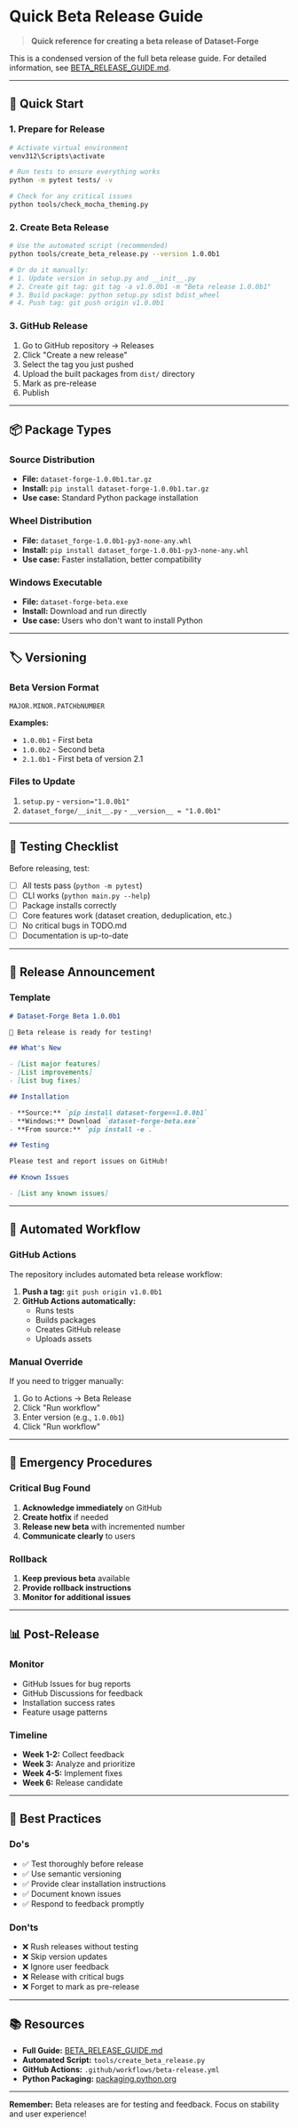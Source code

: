 # Quick Beta Release Guide

> **Quick reference for creating a beta release of Dataset-Forge**

This is a condensed version of the full beta release guide. For detailed information, see [BETA_RELEASE_GUIDE.md](BETA_RELEASE_GUIDE.md).

---

## 🚀 Quick Start

### 1. Prepare for Release

```bash
# Activate virtual environment
venv312\Scripts\activate

# Run tests to ensure everything works
python -m pytest tests/ -v

# Check for any critical issues
python tools/check_mocha_theming.py
```

### 2. Create Beta Release

```bash
# Use the automated script (recommended)
python tools/create_beta_release.py --version 1.0.0b1

# Or do it manually:
# 1. Update version in setup.py and __init__.py
# 2. Create git tag: git tag -a v1.0.0b1 -m "Beta release 1.0.0b1"
# 3. Build package: python setup.py sdist bdist_wheel
# 4. Push tag: git push origin v1.0.0b1
```

### 3. GitHub Release

1. Go to GitHub repository → Releases
2. Click "Create a new release"
3. Select the tag you just pushed
4. Upload the built packages from `dist/` directory
5. Mark as pre-release
6. Publish

---

## 📦 Package Types

### Source Distribution

- **File:** `dataset-forge-1.0.0b1.tar.gz`
- **Install:** `pip install dataset-forge-1.0.0b1.tar.gz`
- **Use case:** Standard Python package installation

### Wheel Distribution

- **File:** `dataset_forge-1.0.0b1-py3-none-any.whl`
- **Install:** `pip install dataset_forge-1.0.0b1-py3-none-any.whl`
- **Use case:** Faster installation, better compatibility

### Windows Executable

- **File:** `dataset-forge-beta.exe`
- **Install:** Download and run directly
- **Use case:** Users who don't want to install Python

---

## 🏷️ Versioning

### Beta Version Format

```
MAJOR.MINOR.PATCHbNUMBER
```

**Examples:**

- `1.0.0b1` - First beta
- `1.0.0b2` - Second beta
- `2.1.0b1` - First beta of version 2.1

### Files to Update

1. `setup.py` - `version="1.0.0b1"`
2. `dataset_forge/__init__.py` - `__version__ = "1.0.0b1"`

---

## 🧪 Testing Checklist

Before releasing, test:

- [ ] All tests pass (`python -m pytest`)
- [ ] CLI works (`python main.py --help`)
- [ ] Package installs correctly
- [ ] Core features work (dataset creation, deduplication, etc.)
- [ ] No critical bugs in TODO.md
- [ ] Documentation is up-to-date

---

## 📢 Release Announcement

### Template

```markdown
# Dataset-Forge Beta 1.0.0b1

🎉 Beta release is ready for testing!

## What's New

- [List major features]
- [List improvements]
- [List bug fixes]

## Installation

- **Source:** `pip install dataset-forge==1.0.0b1`
- **Windows:** Download `dataset-forge-beta.exe`
- **From source:** `pip install -e .`

## Testing

Please test and report issues on GitHub!

## Known Issues

- [List any known issues]
```

---

## 🔧 Automated Workflow

### GitHub Actions

The repository includes automated beta release workflow:

1. **Push a tag:** `git push origin v1.0.0b1`
2. **GitHub Actions automatically:**
   - Runs tests
   - Builds packages
   - Creates GitHub release
   - Uploads assets

### Manual Override

If you need to trigger manually:

1. Go to Actions → Beta Release
2. Click "Run workflow"
3. Enter version (e.g., `1.0.0b1`)
4. Click "Run workflow"

---

## 🚨 Emergency Procedures

### Critical Bug Found

1. **Acknowledge immediately** on GitHub
2. **Create hotfix** if needed
3. **Release new beta** with incremented number
4. **Communicate clearly** to users

### Rollback

1. **Keep previous beta** available
2. **Provide rollback instructions**
3. **Monitor for additional issues**

---

## 📊 Post-Release

### Monitor

- GitHub Issues for bug reports
- GitHub Discussions for feedback
- Installation success rates
- Feature usage patterns

### Timeline

- **Week 1-2:** Collect feedback
- **Week 3:** Analyze and prioritize
- **Week 4-5:** Implement fixes
- **Week 6:** Release candidate

---

## 🎯 Best Practices

### Do's

- ✅ Test thoroughly before release
- ✅ Use semantic versioning
- ✅ Provide clear installation instructions
- ✅ Document known issues
- ✅ Respond to feedback promptly

### Don'ts

- ❌ Rush releases without testing
- ❌ Skip version updates
- ❌ Ignore user feedback
- ❌ Release with critical bugs
- ❌ Forget to mark as pre-release

---

## 📚 Resources

- **Full Guide:** [BETA_RELEASE_GUIDE.md](BETA_RELEASE_GUIDE.md)
- **Automated Script:** `tools/create_beta_release.py`
- **GitHub Actions:** `.github/workflows/beta-release.yml`
- **Python Packaging:** [packaging.python.org](https://packaging.python.org/)

---

**Remember:** Beta releases are for testing and feedback. Focus on stability and user experience!
